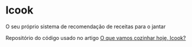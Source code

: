 # Icook

O seu próprio sistema de recomendação de receitas para o jantar

Repositório do código usado no artigo [O que vamos cozinhar hoje, Icook?](https://matheusduzzi.medium.com/o-que-vamos-cozinhar-hoje-icook-73142dc8a194)
